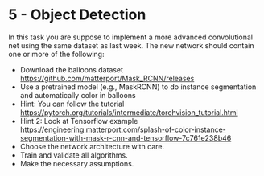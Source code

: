# 5 - Object Detection

In this task you are suppose to implement a more advanced convolutional net using the same dataset as last week. 
The new network should contain one or more of the following:

- Download the balloons dataset https://github.com/matterport/Mask_RCNN/releases 
- Use a pretrained model (e.g., MaskRCNN) to do instance segmentation and automatically color in balloons
- Hint: You can follow the tutorial https://pytorch.org/tutorials/intermediate/torchvision_tutorial.html 
- Hint 2: Look at Tensorflow example https://engineering.matterport.com/splash-of-color-instance-segmentation-with-mask-r-cnn-and-tensorflow-7c761e238b46 
- Choose the network architecture with care.
- Train and validate all algorithms.
- Make the necessary assumptions.

